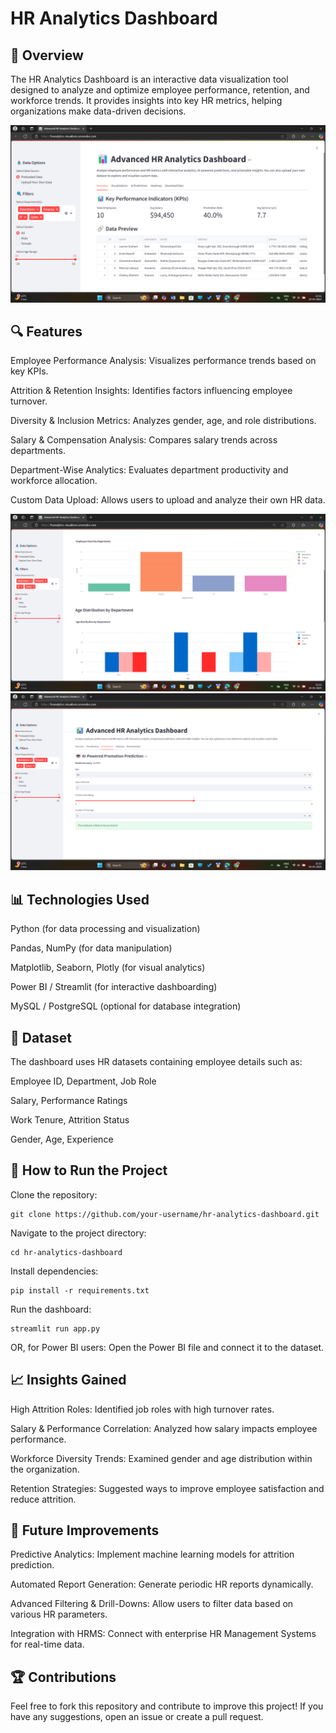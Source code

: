 # HR Analytics Dashboard

## 📌 Overview


The HR Analytics Dashboard is an interactive data visualization tool designed to analyze and optimize employee performance, retention, and workforce trends. It provides insights into key HR metrics, helping organizations make data-driven decisions.


![Alt Text](Dashboard.png)

## 🔍 Features

Employee Performance Analysis: Visualizes performance trends based on key KPIs.

Attrition & Retention Insights: Identifies factors influencing employee turnover.

Diversity & Inclusion Metrics: Analyzes gender, age, and role distributions.

Salary & Compensation Analysis: Compares salary trends across departments.

Department-Wise Analytics: Evaluates department productivity and workforce allocation.

Custom Data Upload: Allows users to upload and analyze their own HR data.

![Alt Text](Visuals.png)
![Alt Text](AIprediction.png)


## 📊 Technologies Used

Python (for data processing and visualization)

Pandas, NumPy (for data manipulation)

Matplotlib, Seaborn, Plotly (for visual analytics)

Power BI / Streamlit (for interactive dashboarding)

MySQL / PostgreSQL (optional for database integration)

## 📂 Dataset

The dashboard uses HR datasets containing employee details such as:

Employee ID, Department, Job Role

Salary, Performance Ratings

Work Tenure, Attrition Status

Gender, Age, Experience

## 🚀 How to Run the Project

Clone the repository:
```
git clone https://github.com/your-username/hr-analytics-dashboard.git
```
Navigate to the project directory:
```
cd hr-analytics-dashboard
```
Install dependencies:
```
pip install -r requirements.txt
```
Run the dashboard:
```
streamlit run app.py
```
OR, for Power BI users:
Open the Power BI file and connect it to the dataset.

## 📈 Insights Gained

High Attrition Roles: Identified job roles with high turnover rates.

Salary & Performance Correlation: Analyzed how salary impacts employee performance.

Workforce Diversity Trends: Examined gender and age distribution within the organization.

Retention Strategies: Suggested ways to improve employee satisfaction and reduce attrition.

## 📜 Future Improvements

Predictive Analytics: Implement machine learning models for attrition prediction.

Automated Report Generation: Generate periodic HR reports dynamically.

Advanced Filtering & Drill-Downs: Allow users to filter data based on various HR parameters.

Integration with HRMS: Connect with enterprise HR Management Systems for real-time data.

## 🏆 Contributions

Feel free to fork this repository and contribute to improve this project! If you have any suggestions, open an issue or create a pull request.
